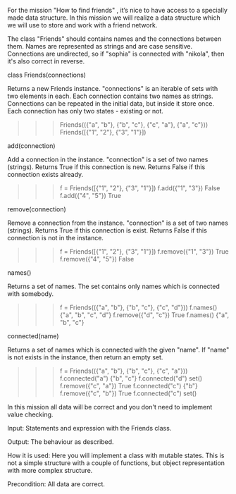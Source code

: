 For the mission "How to find friends" , it’s nice to have access to a specially made data structure. In this mission we will realize a data structure which we will use to store and work with a friend network.

The class "Friends" should contains names and the connections between them. Names are represented as strings and are case sensitive. Connections are undirected, so if "sophia" is connected with "nikola", then it's also correct in reverse.

class Friends(connections)

Returns a new Friends instance. "connections" is an iterable of sets with two elements in each. Each connection contains two names as strings. Connections can be repeated in the initial data, but inside it store once. Each connection has only two states - existing or not.

>>> Friends(({"a", "b"}, {"b", "c"}, {"c", "a"}, {"a", "c"}))
>>> Friends([{"1", "2"}, {"3", "1"}])


add(connection)

Add a connection in the instance. "connection" is a set of two names (strings). Returns True if this connection is new. Returns False if this connection exists already.

>>> f = Friends([{"1", "2"}, {"3", "1"}])
>>> f.add({"1", "3"})
False
>>> f.add({"4", "5"})
True


remove(connection)

Remove a connection from the instance. "connection" is a set of two names (strings). Returns True if this connection is exist. Returns False if this connection is not in the instance.

>>> f = Friends([{"1", "2"}, {"3", "1"}])
>>> f.remove({"1", "3"})
True
>>> f.remove({"4", "5"})
False


names()

Returns a set of names. The set contains only names which is connected with somebody.

>>> f = Friends(({"a", "b"}, {"b", "c"}, {"c", "d"}))
>>> f.names()
{"a", "b", "c", "d"}
>>> f.remove({"d", "c"})
True
>>> f.names()
{"a", "b", "c"}


connected(name)

Returns a set of names which is connected with the given "name". If "name" is not exists in the instance, then return an empty set.

>>> f = Friends(({"a", "b"}, {"b", "c"}, {"c", "a"}))
>>> f.connected("a")
{"b", "c"}
>>> f.connected("d")
set()
>>> f.remove({"c", "a"})
True
>>> f.connected("c")
{"b"}
>>> f.remove({"c", "b"})
True
>>> f.connected("c")
set()


In this mission all data will be correct and you don't need to implement value checking.

Input: Statements and expression with the Friends class.

Output: The behaviour as described.

How it is used: Here you will implement a class with mutable states. This is not a simple structure with a couple of functions, but object representation with more complex structure.

Precondition: All data are correct. 